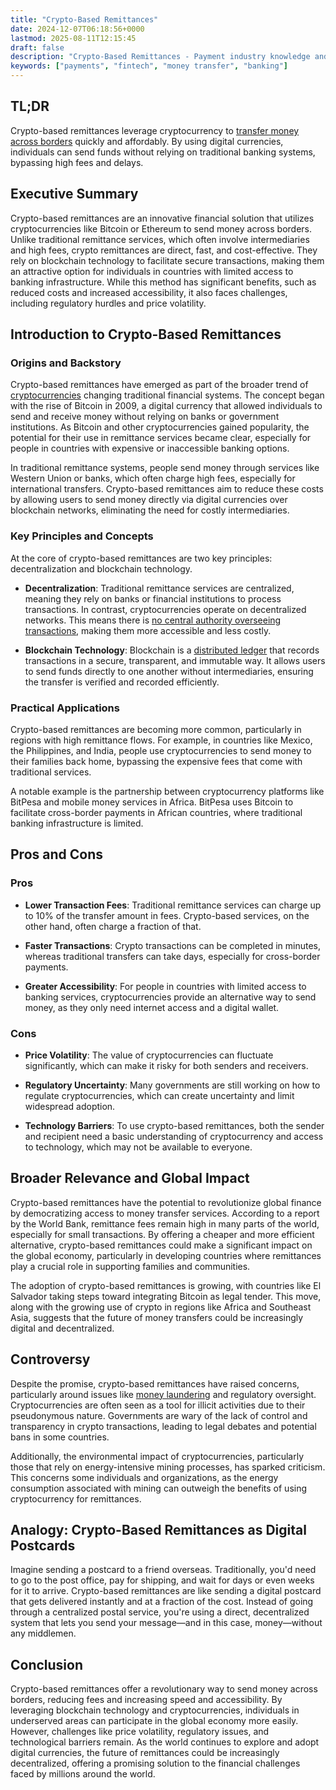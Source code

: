 ```yaml
---
title: "Crypto-Based Remittances"
date: 2024-12-07T06:18:56+0000
lastmod: 2025-08-11T12:15:45
draft: false
description: "Crypto-Based Remittances - Payment industry knowledge and insights"
keywords: ["payments", "fintech", "money transfer", "banking"]
---
```


## TL;DR

Crypto-based remittances leverage cryptocurrency to [transfer money across borders](https://faisalkhanllc.xyz/resources/payments-wiki/g/global-money-transfer/) quickly and affordably. By using digital currencies, individuals can send funds without relying on traditional banking systems, bypassing high fees and delays.

## Executive Summary

Crypto-based remittances are an innovative financial solution that utilizes cryptocurrencies like Bitcoin or Ethereum to send money across borders. Unlike traditional remittance services, which often involve intermediaries and high fees, crypto remittances are direct, fast, and cost-effective. They rely on blockchain technology to facilitate secure transactions, making them an attractive option for individuals in countries with limited access to banking infrastructure. While this method has significant benefits, such as reduced costs and increased accessibility, it also faces challenges, including regulatory hurdles and price volatility.

## Introduction to Crypto-Based Remittances

### Origins and Backstory

Crypto-based remittances have emerged as part of the broader trend of [cryptocurrencies](https://faisalkhanllc.xyz/resources/payments-wiki/c/cryptocurrency/) changing traditional financial systems. The concept began with the rise of Bitcoin in 2009, a digital currency that allowed individuals to send and receive money without relying on banks or government institutions. As Bitcoin and other cryptocurrencies gained popularity, the potential for their use in remittance services became clear, especially for people in countries with expensive or inaccessible banking options.

In traditional remittance systems, people send money through services like Western Union or banks, which often charge high fees, especially for international transfers. Crypto-based remittances aim to reduce these costs by allowing users to send money directly via digital currencies over blockchain networks, eliminating the need for costly intermediaries.

### Key Principles and Concepts

At the core of crypto-based remittances are two key principles: decentralization and blockchain technology.

- **Decentralization**: Traditional remittance services are centralized, meaning they rely on banks or financial institutions to process transactions. In contrast, cryptocurrencies operate on decentralized networks. This means there is [no central authority overseeing transactions](https://faisalkhanllc.xyz/resources/payments-wiki/d/decentralized-payments-platform/), making them more accessible and less costly.

- **Blockchain Technology**: Blockchain is a [distributed ledger](https://faisalkhanllc.xyz/resources/payments-wiki/d/distributed-ledger-technology-dlt/) that records transactions in a secure, transparent, and immutable way. It allows users to send funds directly to one another without intermediaries, ensuring the transfer is verified and recorded efficiently.

### Practical Applications

Crypto-based remittances are becoming more common, particularly in regions with high remittance flows. For example, in countries like Mexico, the Philippines, and India, people use cryptocurrencies to send money to their families back home, bypassing the expensive fees that come with traditional services.

A notable example is the partnership between cryptocurrency platforms like BitPesa and mobile money services in Africa. BitPesa uses Bitcoin to facilitate cross-border payments in African countries, where traditional banking infrastructure is limited.

## Pros and Cons

### Pros

- **Lower Transaction Fees**: Traditional remittance services can charge up to 10% of the transfer amount in fees. Crypto-based services, on the other hand, often charge a fraction of that.

- **Faster Transactions**: Crypto transactions can be completed in minutes, whereas traditional transfers can take days, especially for cross-border payments.

- **Greater Accessibility**: For people in countries with limited access to banking services, cryptocurrencies provide an alternative way to send money, as they only need internet access and a digital wallet.

### Cons

- **Price Volatility**: The value of cryptocurrencies can fluctuate significantly, which can make it risky for both senders and receivers.

- **Regulatory Uncertainty**: Many governments are still working on how to regulate cryptocurrencies, which can create uncertainty and limit widespread adoption.

- **Technology Barriers**: To use crypto-based remittances, both the sender and recipient need a basic understanding of cryptocurrency and access to technology, which may not be available to everyone.

## Broader Relevance and Global Impact

Crypto-based remittances have the potential to revolutionize global finance by democratizing access to money transfer services. According to a report by the World Bank, remittance fees remain high in many parts of the world, especially for small transactions. By offering a cheaper and more efficient alternative, crypto-based remittances could make a significant impact on the global economy, particularly in developing countries where remittances play a crucial role in supporting families and communities.

The adoption of crypto-based remittances is growing, with countries like El Salvador taking steps toward integrating Bitcoin as legal tender. This move, along with the growing use of crypto in regions like Africa and Southeast Asia, suggests that the future of money transfers could be increasingly digital and decentralized.

## Controversy

Despite the promise, crypto-based remittances have raised concerns, particularly around issues like [money laundering](https://faisalkhanllc.xyz/resources/payments-wiki/m/money-laundering/) and regulatory oversight. Cryptocurrencies are often seen as a tool for illicit activities due to their pseudonymous nature. Governments are wary of the lack of control and transparency in crypto transactions, leading to legal debates and potential bans in some countries.

Additionally, the environmental impact of cryptocurrencies, particularly those that rely on energy-intensive mining processes, has sparked criticism. This concerns some individuals and organizations, as the energy consumption associated with mining can outweigh the benefits of using cryptocurrency for remittances.

## Analogy: Crypto-Based Remittances as Digital Postcards

Imagine sending a postcard to a friend overseas. Traditionally, you'd need to go to the post office, pay for shipping, and wait for days or even weeks for it to arrive. Crypto-based remittances are like sending a digital postcard that gets delivered instantly and at a fraction of the cost. Instead of going through a centralized postal service, you're using a direct, decentralized system that lets you send your message—and in this case, money—without any middlemen.

## Conclusion

Crypto-based remittances offer a revolutionary way to send money across borders, reducing fees and increasing speed and accessibility. By leveraging blockchain technology and cryptocurrencies, individuals in underserved areas can participate in the global economy more easily. However, challenges like price volatility, regulatory issues, and technological barriers remain. As the world continues to explore and adopt digital currencies, the future of remittances could be increasingly decentralized, offering a promising solution to the financial challenges faced by millions around the world.